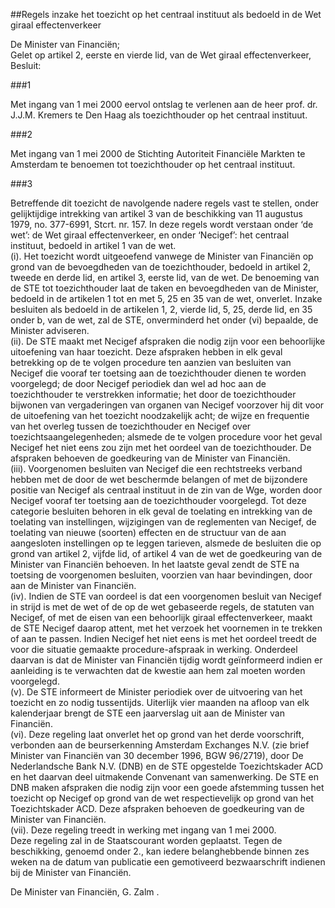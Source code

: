 <meta http-equiv='Content-Type' content='text/html; charset=utf-8' />

##Regels inzake het toezicht op het centraal instituut als bedoeld in de Wet giraal effectenverkeer

De Minister van Financiën;  
Gelet op artikel 2, eerste en vierde lid, van de Wet giraal effectenverkeer,
Besluit:    

###1  

Met ingang van 1 mei 2000 eervol ontslag te verlenen aan de heer prof. dr. J.J.M. Kremers te Den Haag als toezichthouder op het centraal instituut. 

###2  

Met ingang van 1 mei 2000 de Stichting Autoriteit Financiële Markten te Amsterdam te benoemen tot toezichthouder op het centraal instituut. 

###3  

Betreffende dit toezicht de navolgende nadere regels vast te stellen, onder gelijktijdige intrekking van artikel 3 van de beschikking van 11 augustus 1979, no. 377-6991, Stcrt. nr. 157. In deze regels wordt verstaan onder ‘de wet’: de Wet giraal effectenverkeer, en onder ‘Necigef’: het centraal instituut, bedoeld in artikel 1 van de wet.  
(i).  Het toezicht wordt uitgeoefend vanwege de Minister van Financiën op grond van de bevoegdheden van de toezichthouder, bedoeld in artikel 2, tweede en derde lid, en artikel 3, eerste lid, van de wet. De benoeming van de STE tot toezichthouder laat de taken en bevoegdheden van de Minister, bedoeld in de artikelen 1 tot en met 5, 25 en 35 van de wet, onverlet. Inzake besluiten als bedoeld in de artikelen 1, 2, vierde lid, 5, 25, derde lid, en 35 onder b, van de wet, zal de STE, onverminderd het onder (vi) bepaalde, de Minister adviseren.   
(ii).  De STE maakt met Necigef afspraken die nodig zijn voor een behoorlijke uitoefening van haar toezicht. Deze afspraken hebben in elk geval betrekking op de te volgen procedure ten aanzien van besluiten van Necigef die vooraf ter toetsing aan de toezichthouder dienen te worden voorgelegd; de door Necigef periodiek dan wel ad hoc aan de toezichthouder te verstrekken informatie; het door de toezichthouder bijwonen van vergaderingen van organen van Necigef voorzover hij dit voor de uitoefening van het toezicht noodzakelijk acht; de wijze en frequentie van het overleg tussen de toezichthouder en Necigef over toezichtsaangelegenheden; alsmede de te volgen procedure voor het geval Necigef het niet eens zou zijn met het oordeel van de toezichthouder. De afspraken behoeven de goedkeuring van de Minister van Financiën.   
(iii).  Voorgenomen besluiten van Necigef die een rechtstreeks verband hebben met de door de wet beschermde belangen of met de bijzondere positie van Necigef als centraal instituut in de zin van de Wge, worden door Necigef vooraf ter toetsing aan de toezichthouder voorgelegd. Tot deze categorie besluiten behoren in elk geval de toelating en intrekking van de toelating van instellingen, wijzigingen van de reglementen van Necigef, de toelating van nieuwe (soorten) effecten en de structuur van de aan aangesloten instellingen op te leggen tarieven, alsmede de besluiten die op grond van artikel 2, vijfde lid, of artikel 4 van de wet de goedkeuring van de Minister van Financiën behoeven. In het laatste geval zendt de STE na toetsing de voorgenomen besluiten, voorzien van haar bevindingen, door aan de Minister van Financiën.   
(iv).  Indien de STE van oordeel is dat een voorgenomen besluit van Necigef in strijd is met de wet of de op de wet gebaseerde regels, de statuten van Necigef, of met de eisen van een behoorlijk giraal effectenverkeer, maakt de STE Necigef daarop attent, met het verzoek het voornemen in te trekken of aan te passen. Indien Necigef het niet eens is met het oordeel treedt de voor die situatie gemaakte procedure-afspraak in werking. Onderdeel daarvan is dat de Minister van Financiën tijdig wordt geïnformeerd indien er aanleiding is te verwachten dat de kwestie aan hem zal moeten worden voorgelegd.   
(v).  De STE informeert de Minister periodiek over de uitvoering van het toezicht en zo nodig tussentijds. Uiterlijk vier maanden na afloop van elk kalenderjaar brengt de STE een jaarverslag uit aan de Minister van Financiën.   
(vi).  Deze regeling laat onverlet het op grond van het derde voorschrift, verbonden aan de beurserkenning Amsterdam Exchanges N.V. (zie brief Minister van Financiën van 30 december 1996, BGW 96/2719), door De Nederlandsche Bank N.V. (DNB) en de STE opgestelde Toezichtskader ACD en het daarvan deel uitmakende Convenant van samenwerking. De STE en DNB maken afspraken die nodig zijn voor een goede afstemming tussen het toezicht op Necigef op grond van de wet respectievelijk op grond van het Toezichtskader ACD. Deze afspraken behoeven de goedkeuring van de Minister van Financiën.   
(vii).  Deze regeling treedt in werking met ingang van 1 mei 2000.  
Deze regeling zal in de Staatscourant worden geplaatst. Tegen de beschikking, genoemd onder 2., kan iedere belanghebbende binnen zes weken na de datum van publicatie een gemotiveerd bezwaarschrift indienen bij de Minister van Financiën.   

De 
Minister van Financiën, 
G. Zalm .     
